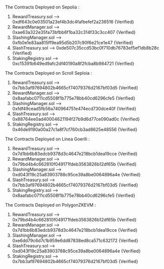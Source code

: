 The Contracts Deployed on Sepolia : 

1. RewardTreasury.sol --> 0xdf643c0e03501a23ef4b3dc4fafbefef2a236516 {Verified}
2. RewardManager.sol --> 0xae63a322e35fa73bfbb6f1ba32c314f33c3cc407 {Verified}
3. SlashingManager.sol --> 0xfb0e1e83aa815ff9ea95d5b207c90f6e21ce1e47 {Verified}
4. SlashTreasury.sol --> 0xde507c35ccd53bc0f710db76783ef5ef1db8b28c {Verified}
5. StakingRegistry.sol --> 0xc15391b649ed9afc2df40190a8f2fcba8b984721 {Verified}

The Contracts Deployed on Scroll Seploia : 

1. RewardTreasury.sol --> 0x7bb3af97694802b4665cf74079376d2167bf03d5 {Verified}
2. RewardManager.sol --> 0x8aafabc0711cd5508f1b775e78bb40cd6296cfe5 {Verified}
3. SlashingManager.sol --> 0xfdf49cead5fb56a740964751e474ecd730dce40f {Verified}
4. SlashTreasury.sol --> 0x88764ee0ad40004621194f27b9d6d77ce090ad0c {Verified}
5. StakingRegistry.sol --> 0x46de9190a00a27c1a8f7cf760cb3ad8625e48556 {Verified}

The Contracts Deployed on Linea Goerlli : 

1. RewardTreasury.sol --> 0x7d1bb6b83edcb9378d3c4647e218bcb1dea19cce {Verified}
2. RewardManager.sol --> 0x79bd4b4c662810f049171fdeb3563826b12df65b {Verified}
3. SlashingManager.sol --> 0xd043f19c25a83903788c95ce39a8be0064896a4e {Verified}
4. SlashTreasury.sol --> 0x7bb3af97694802b4665cf74079376d2167bf03d5 {Verified}
5. StakingRegistry.sol --> 0x8aafabc0711cd5508f1b775e78bb40cd6296cfe5 {Verified}

The Contracts Deployed on PolygonZKEVM : 

1. RewardTreasury.sol --> 0x79bd4b4c662810f049171fdeb3563826b12df65b {Verified}
2. RewardManager.sol --> 0x7d1bb6b83edcb9378d3c4647e218bcb1dea19cce {Verified}
3. SlashingManager.sol --> 0xe6dd79c6d7c1b959e6dd87838ed8ca571c632172 {Verified}
4. SlashTreasury.sol --> 0xd043f19c25a83903788c95ce39a8be0064896a4e {Verified}
5. StakingRegistry.sol --> 0x7bb3af97694802b4665cf74079376d2167bf03d5 {Verified}
